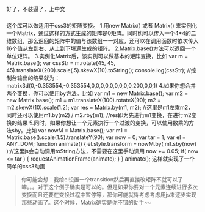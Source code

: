 好了，不装逼了，上中文
###
这个库可以做适用于css3的矩阵变换。
1.用new Matrix() 或者 Matrix() 来实例化一个Matrix，通过这样的方式生成的矩阵是0矩阵。同时也可以传入一个4*4的二维数组，那么返回的矩阵中的值与该数组一一对应，还可以在调用函数时依次传入16个值从左到右、从上到下填满生成的矩阵。
2.Matrix.base()方法可以返回一个单位矩阵。
3.实例化Matrix后，该实例可以做基本的矩阵变换，比如
    var m = Matrix.base();
    var cssStr = m.rotate(45, 45, 45).translateX(200).scale(.5).skewX(10).toString();
    console.log(cssStr);
    //控制台输出的结果就为：matrix3d(0,-0.353554,-0.353554,0,0,0,0,0,0,0,0,0,200,0,0,1)
4.如果你想合并两个变换，你可以使用by方法。比如
    var m1 = new Matrix.base();
    var m2 = new Matrix.base();
    m1 = m1.translateX(100).rotateX(90);
    m2 = m2.skewX(10).scale(1.2);
    var res = Matrix.by(m1, m2); //这里是m1左乘m2，同时还可以使用m1.by(m2) / m2.rby(m1);
    //res即为先进行m1变换，在进行m2变换的结果
5.同时，如果你想让一个元素执行一个过渡的变换，可以使用数乘的方法sby。比如
    var nowM = Matrix.base();
    var m1 = Matrix.base().scale(1.5).translateY(90);
    var now = 0;
    var tar = 1;
    var el = ANY_DOM;
    function animate() {
        el.style.transform = nowM.by( m1.sby(now) );//这里js会自动调用toString方法，不需要在这里手动调用
        now += 0.05;
        if( now <= tar ) {
            requestAnimationFrame(animate);
        }
    }
    animate();
这样就实现了一个简单的css3动画
>你可能会想：我给el设置一个transition然后再直接改矩阵不就可以了嘛。。。对于这个例子确实是可以的。但是如果你要对一个元素连续进行多次变换而且还要在变换过程中暂停等，那你可能就得考虑考虑用js来逐步实现那些动画了。这个时候，Matrix确实是你不错的助手~~